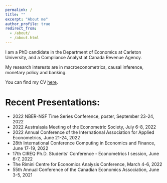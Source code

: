 ```yaml
---
permalink: /
title: ""
excerpt: "About me"
author_profile: true
redirect_from: 
  - /about/
  - /about.html
---
```


I am a PhD candidate in the Department of Economics at Carleton University, and a Compliance Analyst at Canada Revenue Agency.

My research interests are in macroeconometrics, causal inference, monetary policy and banking. 

You can find my CV [here](https://jackhwtang.github.io/webFiles/CV_HWT.pdf).

# Recent Presentations: #
 * 2022 NBER-NSF Time Series Conference, poster, September 23-24, 2022
 * 2022 Australasia Meeting of the Econometric Society, July 6-8, 2022
 * 2022 Annual Conference of the International Association for Applied Econometrics, June 21-24, 2022
 * 28th International Conference Computing in Economics and Finance, June 17-19, 2022
 * 17th CIREQ Ph.D. Students’ Conference - Econometrics I session, June 6-7, 2022
 * The Rimini Centre for Economics Analysis Conference, March 4-6, 2022
 * 55th Annual Conference of the Canadian Economics Association, June 3-5, 2021
 
